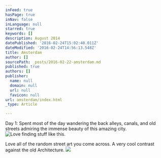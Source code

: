 ```yaml
---
inFeed: true
hasPage: true
inNav: false
inLanguage: null
starred: true
keywords: []
description: August 2014
datePublished: '2016-02-24T15:02:40.011Z'
dateModified: '2016-02-24T14:56:13.548Z'
title: Amsterdam
author: []
sourcePath: _posts/2016-02-22-amsterdam.md
published: true
authors: []
publisher:
  name: null
  domain: null
  url: null
  favicon: null
url: amsterdam/index.html
_type: Article

---
```

Day 1: Spent most of the day wandering the back alleys, canals, and old streets admiring the immense beauty of this amazing city.
![Love finding stuff like this.](https://s3-us-west-2.amazonaws.com/the-grid-img/p/0e00551de5df9c3665647a32f776f6c57fb6a79d.jpg)

Love all of the random street art you come across.  A very cool contrast against the old Architecture.
![](https://s3-us-west-2.amazonaws.com/the-grid-img/p/32ce60ae46cb86bc99bbcfba8287c187855548ef.jpg)